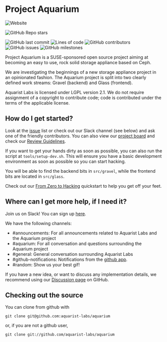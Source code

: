 # Project Aquarium

![Website](https://img.shields.io/website?down_color=lightgrey&down_message=offline&up_color=green&up_message=online&url=https%3A%2F%2Faquarist-labs.github.io%2F)

![GitHub Repo stars](https://img.shields.io/github/stars/aquarist-labs/aquarium?style=social)

![GitHub last commit](https://img.shields.io/github/last-commit/aquarist-labs/aquarium) ![Lines of code](https://img.shields.io/tokei/lines/github/aquarist-labs/aquarium) ![GitHub contributors](https://img.shields.io/github/contributors/aquarist-labs/aquarium) ![GitHub issues](https://img.shields.io/github/issues/aquarist-labs/aquarium) ![GitHub milestones](https://img.shields.io/github/milestones/all/aquarist-labs/aquarium)

Project Aquarium is a SUSE-sponsored open source project aiming at becoming an easy to use, rock solid storage appliance based on Ceph.

We are investigating the beginnings of a new storage appliance project in an opinionated fashion. The Aquarium project is split into two clearly defined work streams: Gravel (backend) and Glass (frontend).

Aquarist Labs is licensed under LGPL version 2.1. We do not require assignment of a copyright to contribute code; code is contributed under the terms of the applicable license.

## How do I get started?

Look at the [issue](https://github.com/aquarist-labs/aquarium/issues) list or
check out our Slack channel (see below) and ask one of the friendly contributors.
You can also view our [project board](https://github.com/orgs/aquarist-labs/projects/3)
and check our [Review Guidelines](CONTRIBUTING.md).

If you want to get your hands dirty as soon as possible, you can also run the
script at `tools/setup-dev.sh`. This will ensure you have a basic development
environment as soon as possible so you can start hacking.

You will be able to find the backend bits in `src/gravel`, while the frontend
bits are located in `src/glass`.

Check out our [From Zero to Hacking](https://github.com/aquarist-labs/aquarium/blob/main/doc/from-zero-to-hacking.md)
quickstart to help you get off your feet.

## Where can I get more help, if I need it?

Join us on Slack! You can sign up [here](https://join.slack.com/t/aquaristlabs/shared_invite/zt-lsjrkw8m-Jj_zYAs84PfMsUGwvMDOFA).

We have the following channels:

- #announcements: For all announcements related to Aquarist Labs and the Aquarium project
- #aquarium: For all conversation and questions surrounding the Aquarium project
- #general: General conversation surrounding Aquarist Labs
- #github-notifications: Notifications from the [github app](https://slack.github.com/).
- #random: Show us your best gif!

If you have a new idea, or want to discuss any implementation details, we recommend using our [Discussion page](https://github.com/aquarist-labs/forum/discussions) on GitHub.

## Checking out the source

You can clone from github with

	git clone git@github.com:aquarist-labs/aquarium

or, if you are not a github user,

	git clone git://github.com/aquarist-labs/aquarium
